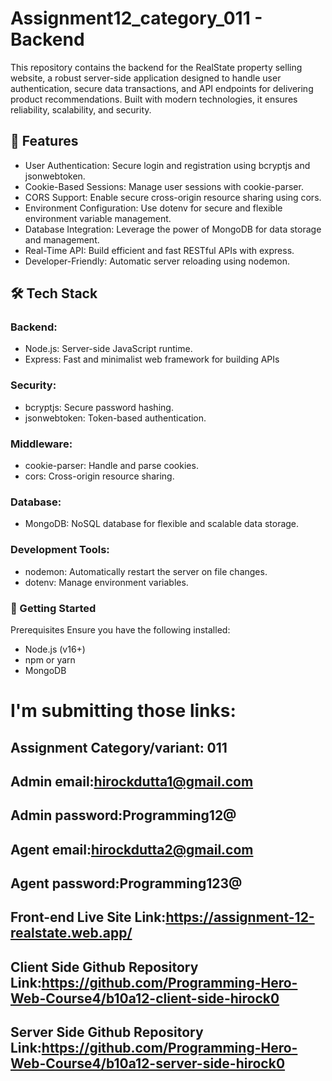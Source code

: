 # Assignment12_category_011 - Backend

This repository contains the backend for the RealState property selling website, a robust server-side application designed to handle user authentication, secure data transactions, and API endpoints for delivering product recommendations. Built with modern technologies, it ensures reliability, scalability, and security.

## 🌟 Features

- User Authentication: Secure login and registration using bcryptjs and jsonwebtoken.
- Cookie-Based Sessions: Manage user sessions with cookie-parser.
- CORS Support: Enable secure cross-origin resource sharing using cors.
- Environment Configuration: Use dotenv for secure and flexible environment variable management.
- Database Integration: Leverage the power of MongoDB for data storage and management.
- Real-Time API: Build efficient and fast RESTful APIs with express.
- Developer-Friendly: Automatic server reloading using nodemon.

## 🛠️ Tech Stack

### Backend:

- Node.js: Server-side JavaScript runtime.
- Express: Fast and minimalist web framework for building APIs

### Security:

- bcryptjs: Secure password hashing.
- jsonwebtoken: Token-based authentication.

### Middleware:

- cookie-parser: Handle and parse cookies.
- cors: Cross-origin resource sharing.

### Database:

- MongoDB: NoSQL database for flexible and scalable data storage.

### Development Tools:

- nodemon: Automatically restart the server on file changes.
- dotenv: Manage environment variables.

### 🚀 Getting Started

Prerequisites
Ensure you have the following installed:

- Node.js (v16+)
- npm or yarn
- MongoDB

# I'm submitting those links:

## Assignment Category/variant: 011

## Admin email:hirockdutta1@gmail.com

## Admin password:Programming12@

## Agent email:hirockdutta2@gmail.com

## Agent password:Programming123@

## Front-end Live Site Link:https://assignment-12-realstate.web.app/

## Client Side Github Repository Link:https://github.com/Programming-Hero-Web-Course4/b10a12-client-side-hirock0

## Server Side Github Repository Link:https://github.com/Programming-Hero-Web-Course4/b10a12-server-side-hirock0
